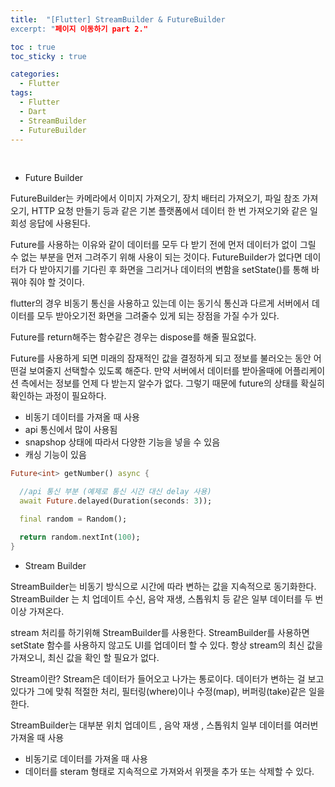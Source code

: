 ```yaml
---
title:  "[Flutter] StreamBuilder & FutureBuilder
excerpt: "페이지 이동하기 part 2."

toc : true
toc_sticky : true

categories:
  - Flutter
tags: 
  - Flutter
  - Dart
  - StreamBuilder
  - FutureBuilder
---
```


<br/>

 * Future Builder

  FutureBuilder는 카메라에서 이미지 가져오기, 장치 배터리 가져오기, 파일 참조 가져오기, HTTP 요청 만들기 등과 같은 기본 플랫폼에서 데이터 한 번 가져오기와 같은 일회성 응답에 사용된다.

 Future를 사용하는 이유와 같이 데이터를 모두 다 받기 전에 먼저 데이터가 없이 그릴 수 없는 부분을 먼저 그려주기 위해 사용이 되는 것이다. FutureBuilder가 없다면 데이터가 다 받아지기를 기다린 후 화면을 그리거나 데이터의 변함을 setState()를 통해 바꿔야 줘야 할 것이다.

 flutter의 경우 비동기 통신을 사용하고 있는데 이는 동기식 통신과 다르게 서버에서 데이터를 모두 받아오기전 화면을 그려줄수 있게 되는 장점을 가질 수가 있다. 

Future를 return해주는 함수같은 경우는 dispose를 해줄 필요없다.

Future를 사용하게 되면 미래의 잠재적인 값을 결정하게 되고 정보를 불러오는 동안 어떤걸 보여줄지 선택할수 있도록 해준다. 만약 서버에서 데이터를 받아올때에 어플리케이션 측에서는 정보를 언제 다 받는지 알수가 없다. 그렇기 때문에 future의 상태를 확실히 확인하는 과정이 필요하다.




  - 비동기 데이터를 가져올 때 사용
  - api 통신에서 많이 사용됨
  - snapshop 상태에 따라서 다양한 기능을 넣을 수 있음
  - 캐싱 기능이 있음

```dart
Future<int> getNumber() async {

  //api 통신 부분 (예제로 통신 시간 대신 delay 사용)
  await Future.delayed(Duration(seconds: 3));

  final random = Random();

  return random.nextInt(100);
}
```


 * Stream Builder
 
 StreamBuilder는 비동기 방식으로 시간에 따라 변하는 값을 지속적으로 동기화한다.
 StreamBuilder 는 치 업데이트 수신, 음악 재생, 스톱워치 등 같은 일부 데이터를 두 번 이상 가져온다.

 stream 처리를 하기위해 StreamBuilder를 사용한다. StreamBuilder를 사용하면 setState 함수를 사용하지 않고도 UI를 업데이터 할 수 있다. 항상 stream의 최신 값을 가져오니, 최신 값을 확인 할 필요가 없다.

 Stream이란?
Stream은 데이터가 들어오고 나가는 통로이다. 데이터가 변하는 걸 보고 있다가 그에 맞춰 적절한 처리, 필터링(where)이나 수정(map), 버퍼링(take)같은 일을 한다.

StreamBuilder는 대부분 위치 업데이트 , 음악 재생 , 스톱워치 일부 데이터를 여러번 가져올 때 사용

  - 비동기로 데이터를 가져올 때 사용
  - 데이터를 steram 형태로 지속적으로 가져와서 위젯을 추가 또는 삭제할 수 있다.

```dart


```